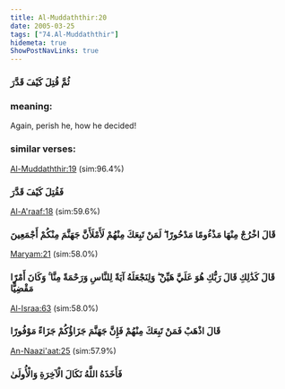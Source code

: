 ```yaml
---
title: Al-Muddaththir:20
date: 2005-03-25
tags: ["74.Al-Muddaththir"]
hidemeta: true 
ShowPostNavLinks: true 
---
```

### ثُمَّ قُتِلَ كَيْفَ قَدَّرَ
### meaning: 
Again, perish he, how he decided!
### similar verses: 

[Al-Muddaththir:19](/74/19) (sim:96.4%)

### فَقُتِلَ كَيْفَ قَدَّرَ

[Al-A'raaf:18](/7/18) (sim:59.6%)

### قَالَ اخْرُجْ مِنْهَا مَذْءُومًا مَدْحُورًا ۖ لَمَنْ تَبِعَكَ مِنْهُمْ لَأَمْلَأَنَّ جَهَنَّمَ مِنْكُمْ أَجْمَعِينَ

[Maryam:21](/19/21) (sim:58.0%)

### قَالَ كَذَٰلِكِ قَالَ رَبُّكِ هُوَ عَلَيَّ هَيِّنٌ ۖ وَلِنَجْعَلَهُ آيَةً لِلنَّاسِ وَرَحْمَةً مِنَّا ۚ وَكَانَ أَمْرًا مَقْضِيًّا

[Al-Israa:63](/17/63) (sim:58.0%)

### قَالَ اذْهَبْ فَمَنْ تَبِعَكَ مِنْهُمْ فَإِنَّ جَهَنَّمَ جَزَاؤُكُمْ جَزَاءً مَوْفُورًا

[An-Naazi'aat:25](/79/25) (sim:57.9%)

### فَأَخَذَهُ اللَّهُ نَكَالَ الْآخِرَةِ وَالْأُولَىٰ
